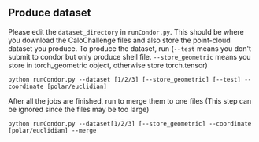 ## Produce dataset
Please edit the `dataset_directory` in `runCondor.py`. This should be where you download the CaloChallenge files and also store the point-cloud dataset you produce.
To produce the dataset, run (`--test` means you don't submit to condor but only produce shell file. `--store_geometric` means you store in torch_geometric object, otherwise store torch.tensor)
```
python runCondor.py --dataset [1/2/3] [--store_geometric] [--test] --coordinate [polar/euclidian]
```
After all the jobs are finished, run to merge them to one files (This step can be ignored since the files may be too large)
```
python runCondor.py --dataset[1/2/3] [--store_geometric] --coordinate [polar/euclidian] --merge
```
